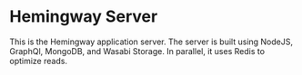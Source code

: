 # Hemingway Server

This is the Hemingway application server. The server is built using NodeJS, GraphQl, MongoDB, and Wasabi Storage. In parallel, it uses Redis to optimize reads.
